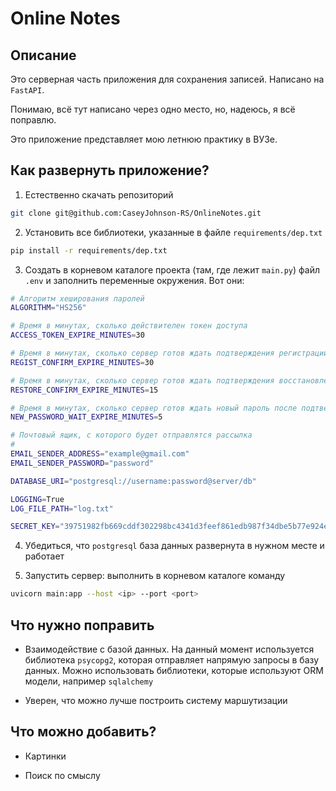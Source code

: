 # Online Notes

## Описание

Это серверная часть приложения для сохранения записей. Написано на `FastAPI`. 

Понимаю, всё тут написано через одно место, но, надеюсь, я всё поправлю. 

Это приложение представляет мою летнюю практику в ВУЗе.

## Как развернуть приложение?

1. Естественно скачать репозиторий

```bash
git clone git@github.com:CaseyJohnson-RS/OnlineNotes.git
```

2. Установить все библиотеки, указанные в файле `requirements/dep.txt`

```bash
pip install -r requirements/dep.txt
```

3. Создать в корневом каталоге проекта (там, где лежит `main.py`) файл `.env` и заполнить переменные окружения. Вот они:

```bash
# Алгоритм хеширования паролей
ALGORITHM="HS256"

# Время в минутах, сколько действителен токен доступа
ACCESS_TOKEN_EXPIRE_MINUTES=30

# Время в минутах, сколько сервер готов ждать подтверждения регистрации
REGIST_CONFIRM_EXPIRE_MINUTES=30

# Время в минутах, сколько сервер готов ждать подтверждения восстановления пароля
RESTORE_CONFIRM_EXPIRE_MINUTES=15

# Время в минутах, сколько сервер готов ждать новый пароль после подтверждения восстановления
NEW_PASSWORD_WAIT_EXPIRE_MINUTES=5

# Почтовый ящик, с которого будет отправлятся рассылка
# 
EMAIL_SENDER_ADDRESS="example@gmail.com"
EMAIL_SENDER_PASSWORD="password"

DATABASE_URI="postgresql://username:password@server/db"

LOGGING=True
LOG_FILE_PATH="log.txt"

SECRET_KEY="39751982fb669cddf302298bc4341d3feef861edb987f34dbe5b77e924efa014"
```

4. Убедиться, что `postgresql` база данных развернута в нужном месте и работает

5. Запустить сервер: выполнить в корневом каталоге команду

```bash
uvicorn main:app --host <ip> --port <port>
```

## Что нужно поправить

- Взаимодействие с базой данных. На данный момент используется библиотека `psycopg2`, которая отправляет напрямую запросы в базу данных. Можно использовать библиотеки, которые используют ORM модели, например `sqlalchemy`

- Уверен, что можно лучше построить систему маршутизации

## Что можно добавить?

- Картинки

- Поиск по смыслу
